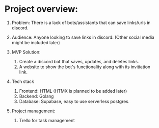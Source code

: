 # Project overview:

1.  Problem:
    There is a lack of bots/assistants that can save links/urls in discord. 

2.  Audience: Anyone looking to save links in discord. (Other social media might be included later)

3.  MVP Solution:

    1. Create a discord bot that saves, updates, and deletes links. 
    2. A website to show the bot's functionality along with its invitiation link.

4.  Tech stack

    1. Frontend: HTML (HTMX is planned to be added later)
    2. Backend: Golang
    3. Database: Supabase, easy to use serverless postgres.

5.  Project management:
    1. Trello for task management
